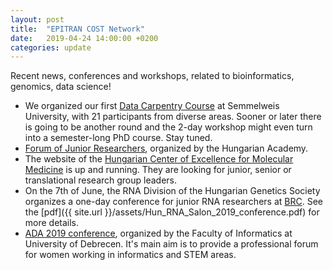 ```yaml
---
layout: post
title:  "EPITRAN COST Network"
date:   2019-04-24 14:00:00 +0200
categories: update
---
```


Recent news, conferences and workshops, related to bioinformatics, genomics,
data science!

- We organized our first [Data Carpentry Course](https://traviscg.github.io/2019-04-17-semmelweis/)
  at Semmelweis University, with 21 participants from diverse areas. Sooner or
  later there is going to be another round and the 2-day workshop might even
  turn into a semester-long PhD course. Stay tuned.
- [Forum of Junior Researchers](https://mta.hu/esemenynaptar/2019-05-08-fiatal-kutatok-foruma-2747),
  organized by the Hungarian Academy.
- The website of the [Hungarian Center of Excellence for Molecular Medicine](https://www.hcemm.eu/)
  is up and running. They are looking for junior, senior or translational
  research group leaders.
- On the 7th of June, the RNA Division of the Hungarian Genetics Society
  organizes a one-day conference for junior RNA researchers at [BRC](http://www.brc.hu/).
  See the [pdf]({{ site.url }}/assets/Hun_RNA_Salon_2019_conference.pdf) for more details.
- [ADA 2019 conference](https://inf.unideb.hu/hu/ADA2019), organized by the
  Faculty of Informatics at University of Debrecen. It's main aim is to provide
  a professional forum for women working in informatics and STEM areas.
